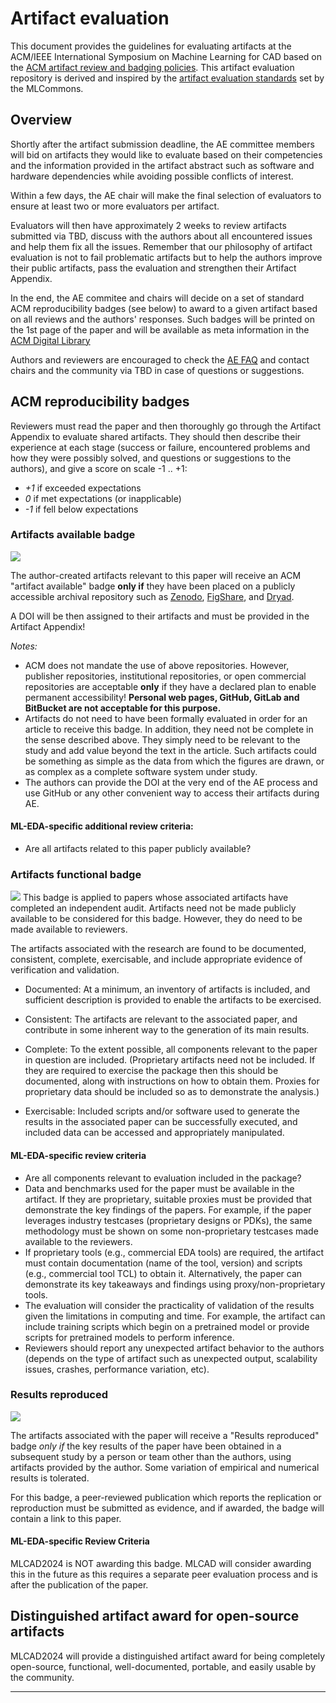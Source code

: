 # Artifact evaluation

This document provides the guidelines for evaluating artifacts at the ACM/IEEE International Symposium on Machine Learning for CAD based on the [ACM artifact review and badging policies](https://www.acm.org/publications/policies/artifact-review-and-badging-current). This artifact evaluation repository is derived and inspired by the [artifact evaluation standards](https://github.com/mlcommons/ck/tree/master/docs/artifact-evaluation) set by the MLCommons. 

## Overview

Shortly after the artifact submission deadline, the AE committee members 
will bid on artifacts they would like to evaluate based on their competencies 
and the information provided in the artifact abstract such as software and hardware dependencies
while avoiding possible conflicts of interest.

Within a few days, the AE chair will make the final selection of evaluators
to ensure at least two or more evaluators per artifact.

Evaluators will then have approximately 2 weeks to review artifacts submitted via TBD,
discuss with the authors about all encountered issues and help them fix all the issues.
Remember that our philosophy of artifact evaluation is not to fail problematic artifacts 
but to help the authors improve their public artifacts, pass the evaluation
and strengthen their Artifact Appendix.

In the end, the AE commitee and chairs will decide on a set of standard ACM reproducibility badges (see below)
to award to a given artifact based on all reviews and the authors' responses.
Such badges will be printed on the 1st page of the paper and will be available 
as meta information in the [ACM Digital Library](https://dl.acm.org)

Authors and reviewers are encouraged to check the [AE FAQ](faq.md)
and contact chairs and the community via  TBD
in case of questions or suggestions.


## ACM reproducibility badges

Reviewers must read the paper and then thoroughly go through the Artifact Appendix 
to evaluate shared artifacts. They should then describe their experience 
at each stage (success or failure, encountered problems and how they were possibly solved, 
and questions or suggestions to the authors), and give a score on scale -1 .. +1:

- *+1* if exceeded expectations
- *0* if met expectations (or inapplicable)
- *-1* if fell below expectations

### Artifacts available badge

![](https://www.acm.org/binaries/content/gallery/acm/publications/replication-badges/artifacts_available_dl.jpg)

The author-created artifacts relevant to this paper will receive an ACM "artifact available" badge 
**only if** they have been placed on a publicly accessible archival repository
such as [Zenodo](https://zenodo.org), [FigShare](https://figshare.com),
and [Dryad](http://datadryad.org).

A DOI will be then assigned to their artifacts and must be provided in the Artifact Appendix!

*Notes:*

* ACM does not mandate the use of above repositories. However, publisher repositories,
  institutional repositories, or open commercial repositories are acceptable
  **only** if they have a declared plan to enable permanent accessibility!
  **Personal web pages, GitHub, GitLab and BitBucket are not acceptable for this purpose.**
* Artifacts do not need to have been formally evaluated in order for an article
  to receive this badge. In addition, they need not be complete in the sense
  described above. They simply need to be relevant to the study and add value
  beyond the text in the article. Such artifacts could be something as simple
  as the data from which the figures are drawn, or as complex as a complete
  software system under study.
* The authors can provide the DOI at the very end of the AE process 
  and use GitHub or any other convenient way to access their artifacts 
  during AE.

#### ML-EDA-specific additional review criteria:

* Are all artifacts related to this paper publicly available?
  

### Artifacts functional badge

![](https://www.acm.org/binaries/content/gallery/acm/publications/replication-badges/artifacts_evaluated_functional_dl.jpg)
This badge is applied to papers whose associated artifacts have completed an independent audit. Artifacts need not be made publicly available to be considered for this badge. However, they do need to be made available to reviewers. 

The artifacts associated with the research are found to be documented, consistent, complete, exercisable, and include appropriate evidence of verification and validation.

* Documented: At a minimum, an inventory of artifacts is included, and sufficient description is provided to enable the artifacts to be exercised.

* Consistent: The artifacts are relevant to the associated paper, and contribute in some inherent way to the generation of its main results.

* Complete: To the extent possible, all components relevant to the paper in question are included. (Proprietary artifacts need not be included. If they are required to exercise the package then this should be documented, along with instructions on how to obtain them. Proxies for proprietary data should be included so as to demonstrate the analysis.)

* Exercisable: Included scripts and/or software used to generate the results in the associated paper can be successfully executed, and included data can be accessed and appropriately manipulated.

#### ML-EDA-specific review criteria

* Are all components relevant to evaluation included in the package?
* Data and benchmarks used for the paper must be available in the artifact. If they are proprietary, suitable proxies must be provided that demonstrate the key findings of the papers. For example, if the paper leverages industry testcases (proprietary designs or PDKs), the same methodology must be shown on some non-proprietary testcases made available to the reviewers.
* If proprietary tools (e.g., commercial EDA tools) are required, the artifact must contain documentation (name of the tool, version) and scripts (e.g., commercial tool TCL) to obtain it. Alternatively, the paper can demonstrate its key takeaways and findings using proxy/non-proprietary tools.
* The evaluation will consider the practicality of validation of the results given the limitations in computing and time.  For example, the artifact can include training scripts which begin on a pretrained model or provide scripts for pretrained models to perform inference.
* Reviewers should report any unexpected artifact behavior to the authors (depends on the type of artifact such as unexpected output, scalability issues, crashes, performance variation, etc).
  

### Results reproduced

![](https://www.acm.org/binaries/content/gallery/acm/publications/replication-badges/results_reproduced_dl.jpg)

The artifacts associated with the paper will receive a "Results reproduced" badge *only if* the key results 
of the paper have been obtained in a subsequent study by a person or team other than the authors, using 
artifacts provided by the author. Some variation of empirical and numerical results is tolerated.

For this badge, a peer-reviewed publication which reports the replication or reproduction must be submitted as evidence, and if awarded, the badge will contain a link to this paper.


#### ML-EDA-specific Review Criteria
MLCAD2024 is NOT awarding this badge. MLCAD will consider awarding this in the future as this requires a separate peer evaluation process and is after the publication of the paper. 


## Distinguished artifact award for open-source artifacts

MLCAD2024 will provide a distinguished artifact award for being completely open-source, functional, well-documented, portable, and easily usable by the community.

----
